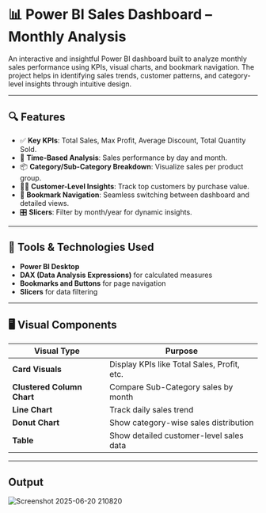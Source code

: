 # 📊 Power BI Sales Dashboard – Monthly Analysis

An interactive and insightful Power BI dashboard built to analyze monthly sales performance using KPIs, visual charts, and bookmark navigation. The project helps in identifying sales trends, customer patterns, and category-level insights through intuitive design.

---

## 🔍 Features

- ✅ **Key KPIs**: Total Sales, Max Profit, Average Discount, Total Quantity Sold.
- 📅 **Time-Based Analysis**: Sales performance by day and month.
- 📦 **Category/Sub-Category Breakdown**: Visualize sales per product group.
- 🧑‍💼 **Customer-Level Insights**: Track top customers by purchase value.
- 🔁 **Bookmark Navigation**: Seamless switching between dashboard and detailed views.
- 🎛️ **Slicers**: Filter by month/year for dynamic insights.

---

## 📌 Tools & Technologies Used

- **Power BI Desktop**
- **DAX (Data Analysis Expressions)** for calculated measures
- **Bookmarks and Buttons** for page navigation
- **Slicers** for data filtering

---

## 🖥️ Visual Components

| Visual Type | Purpose |
|-------------|---------|
| **Card Visuals** | Display KPIs like Total Sales, Profit, etc. |
| **Clustered Column Chart** | Compare Sub-Category sales by month |
| **Line Chart** | Track daily sales trend |
| **Donut Chart** | Show category-wise sales distribution |
| **Table** | Show detailed customer-level sales data |

---

## Output

![Screenshot 2025-06-20 210820](https://github.com/user-attachments/assets/5b6a5ade-2eaa-418f-acb0-67527ec13d09)


